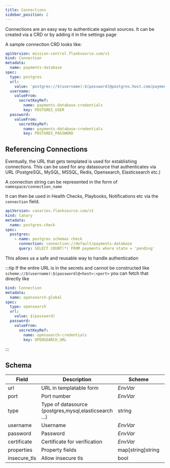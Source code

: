 ```yaml
---
title: Connections
sidebar_position: 2
---
```


Connections are an easy way to authenticate against sources. It can be created via a CRD or by adding it in the settings page

A sample connection CRD looks like:

```yaml
apiVersion: mission-control.flanksource.com/v1
kind: Connection
metadata:
  name: payments-database
spec:
  type: postgres
  url:
    value: 'postgres://$(username):$(password)@postgres.host.com/payments'
  username:
    valueFrom:
      secretKeyRef:
        name: payments-database-credentials
        key: POSTGRES_USER
  password:
    valueFrom:
      secretKeyRef:
        name: payments-database-credentials
        key: POSTGRES_PASSWORD
```

## Referencing Connections

Eventually, the URL that gets templated is used for establishing connections. This can be used for any datasource that authenticates via URL (PostgreSQL, MySQL, MSSQL, Redis, Opensearch, Elasticsearch etc.)

A connection string can be represented in the form of `namespace/connection_name`

It can then be used in Health Checks, Playbooks, Notifications etc via the  `connection` field.

```yaml
apiVersion: canaries.flanksource.com/v1
kind: Canary
metadata:
  name: postgres-check
spec:
  postgres:
    - name: postgres schemas check
      connection: connection://default/payments-database
      query: SELECT COUNT(*) FROM payments where state = 'pending'
```

This allows us a safe and reusable way to handle authentication

:::tip
If the entire URL is in the secrets and cannot be constructed like `scheme://$(username):$(password)@<host>:<port>` you can fetch that directly like
```yaml
kind: Connection
metadata:
  name: opensearch-global
spec:
  type: opensearch
  url:
    value: $(password)
  password:
    valueFrom:
      secretKeyRef:
        name: opensearch-credentials
        key: OPENSEARCH_URL
```

:::

## Schema

| **Field**    | **Description**                                       | **Scheme**                                     | **Required** |
|--------------|-------------------------------------------------------|------------------------------------------------|--------------|
| url          | URL in templatable form                               | <CommonLink to="secrets">*EnvVar*</CommonLink> | yes          |
| port         | Port number                                           | <CommonLink to="secrets">*EnvVar*</CommonLink> |              |
| type         | Type of datasource (postgres,mysql,elasticsearch ...) | string                                         |              |
| username     | Username                                              | <CommonLink to="secrets">*EnvVar*</CommonLink> |              |
| password     | Password                                              | <CommonLink to="secrets">*EnvVar*</CommonLink> |              |
| certificate  | Certificate for verification                          | <CommonLink to="secrets">*EnvVar*</CommonLink> |              |
| properties   | Property fields                                       | map[string]string                              |              |
| insecure_tls | Allow insecure tls                                    | bool                                           |              |

